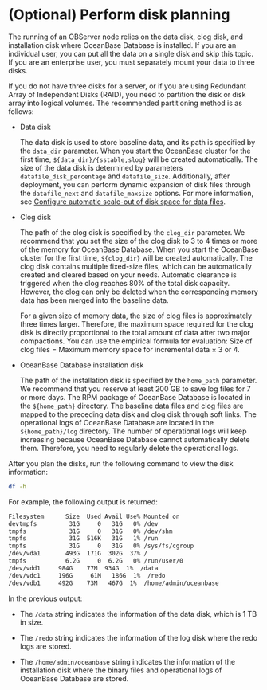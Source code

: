# (Optional) Perform disk planning

The running of an OBServer node relies on the data disk, clog disk, and installation disk where OceanBase Database is installed. If you are an individual user, you can put all the data on a single disk and skip this topic. If you are an enterprise user, you must separately mount your data to three disks.

If you do not have three disks for a server, or if you are using Redundant Array of Independent Disks (RAID), you need to partition the disk or disk array into logical volumes. The recommended partitioning method is as follows:

* Data disk
    
   The data disk is used to store baseline data, and its path is specified by the `data_dir` parameter. When you start the OceanBase cluster for the first time, `${data_dir}/{sstable,slog}` will be created automatically. The size of the data disk is determined by parameters `datafile_disk_percentage` and `datafile_size`. Additionally, after deployment, you can perform dynamic expansion of disk files through the `datafile_next` and `datafile_maxsize` options. For more information, see [Configure automatic scale-out of disk space for data files](../../../../700.reference/200.system-management/1000.disk-data-file-management/100.disk-data-file-dynamic-expansion.md).

* Clog disk

   The path of the clog disk is specified by the `clog_dir` parameter. We recommend that you set the size of the clog disk to 3 to 4 times or more of the memory for OceanBase Database. When you start the OceanBase cluster for the first time, `${clog_dir}` will be created automatically. The clog disk contains multiple fixed-size files, which can be automatically created and cleared based on your needs. Automatic clearance is triggered when the clog reaches 80% of the total disk capacity. However, the clog can only be deleted when the corresponding memory data has been merged into the baseline data.

   For a given size of memory data, the size of clog files is approximately three times larger. Therefore, the maximum space required for the clog disk is directly proportional to the total amount of data after two major compactions. You can use the empirical formula for evaluation: Size of clog files = Maximum memory space for incremental data × 3 or 4.

* OceanBase Database installation disk

   The path of the installation disk is specified by the `home_path` parameter. We recommend that you reserve at least 200 GB to save log files for 7 or more days. The RPM package of OceanBase Database is located in the `${home_path}` directory. The baseline data files and clog files are mapped to the preceding data disk and clog disk through soft links. The operational logs of OceanBase Database are located in the `${home_path}/log` directory. The number of operational logs will keep increasing because OceanBase Database cannot automatically delete them. Therefore, you need to regularly delete the operational logs.

After you plan the disks, run the following command to view the disk information:

```bash
df -h
```

For example, the following output is returned:

```bash
Filesystem      Size  Used Avail Use% Mounted on
devtmpfs         31G     0   31G   0% /dev
tmpfs            31G     0   31G   0% /dev/shm
tmpfs            31G  516K   31G   1% /run
tmpfs            31G     0   31G   0% /sys/fs/cgroup
/dev/vda1       493G  171G  302G  37% /
tmpfs           6.2G     0  6.2G   0% /run/user/0
/dev/vdd1     984G    77M  934G  1%  /data
/dev/vdc1     196G     61M   186G  1%  /redo
/dev/vdb1     492G    73M   467G  1%  /home/admin/oceanbase
```

In the previous output:

* The `/data` string indicates the information of the data disk, which is 1 TB in size.

* The `/redo` string indicates the information of the log disk where the redo logs are stored.

* The `/home/admin/oceanbase` string indicates the information of the installation disk where the binary files and operational logs of OceanBase Database are stored.